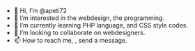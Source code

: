 - 👋 Hi, I’m @apeti72
- 👀 I’m interested in the webdesign, the programming.
- 🌱 I’m currently learning PHP language, and CSS style codes.
- 💞️ I’m looking to collaborate on webdesigners.
- 📫 How to reach me, , send a message.

<!---
apeti72/apeti72 is a ✨ special ✨ repository because its `README.md` (this file) appears on your GitHub profile.
You can click the Preview link to take a look at your changes.
--->
